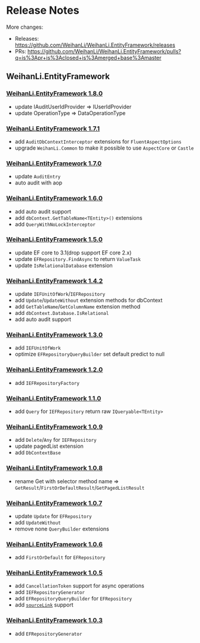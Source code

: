 # Release Notes

More changes: 

- Releases: https://github.com/WeihanLi/WeihanLi.EntityFramework/releases
- PRs: https://github.com/WeihanLi/WeihanLi.EntityFramework/pulls?q=is%3Apr+is%3Aclosed+is%3Amerged+base%3Amaster

## WeihanLi.EntityFramework

### [WeihanLi.EntityFramework 1.8.0](https://www.nuget.org/packages/WeihanLi.EntityFramework/1.8.0)

- update IAuditUserIdProvider => IUserIdProvider
- update OperationType => DataOperationType

### [WeihanLi.EntityFramework 1.7.1](https://www.nuget.org/packages/WeihanLi.EntityFramework/1.7.1)

- add `AuditDbContextInterceptor` extensions for `FluentAspectOptions`
- upgrade `WeihanLi.Common` to make it possible to use `AspectCore` or `Castle` 

### [WeihanLi.EntityFramework 1.7.0](https://www.nuget.org/packages/WeihanLi.EntityFramework/1.7.0)

- update `AuditEntry`
- auto audit with aop

### [WeihanLi.EntityFramework 1.6.0](https://www.nuget.org/packages/WeihanLi.EntityFramework/1.6.0)

- add auto audit support
- add `dbContext.GetTableName<TEntity>()` extensions
- add `QueryWithNoLockInterceptor`

### [WeihanLi.EntityFramework 1.5.0](https://www.nuget.org/packages/WeihanLi.EntityFramework/1.5.0)

- update EF core to 3.1(drop support EF core 2.x)
- update `EFRepository.FindAsync` to return `ValueTask`
- update `IsRelationalDatabase` extension

### [WeihanLi.EntityFramework 1.4.2](https://www.nuget.org/packages/WeihanLi.EntityFramework/1.4.2)

- update `IEFUnitOfWork`/`IEFRepository`
- add `Update`/`UpdateWithout` extension methods for dbContext
- add `GetTableName`/`GetColumnName` extension method
- add `dbContext.Database.IsRelational`
- add auto audit support

### [WeihanLi.EntityFramework 1.3.0](https://www.nuget.org/packages/WeihanLi.EntityFramework/1.3.0)

- add `IEFUnitOfWork`
- optimize `EFRepositoryQueryBuilder` set default predict to null

### [WeihanLi.EntityFramework 1.2.0](https://www.nuget.org/packages/WeihanLi.EntityFramework/1.2.0)

- add `IEFRepositoryFactory`

### [WeihanLi.EntityFramework 1.1.0](https://www.nuget.org/packages/WeihanLi.EntityFramework/1.1.0)

- add `Query` for `IEFRepository` return raw `IQueryable<TEntity>`

### [WeihanLi.EntityFramework 1.0.9](https://www.nuget.org/packages/WeihanLi.EntityFramework/1.0.9)

- add `Delete`/`Any` for `IEFRepository`
- update pagedList extension
- add `DbContextBase`

### [WeihanLi.EntityFramework 1.0.8](https://www.nuget.org/packages/WeihanLi.EntityFramework/1.0.8)

- rename Get with selector method name => `GetResult`/`FirstOrDefaultResult`/`GetPagedListResult`

### [WeihanLi.EntityFramework 1.0.7](https://www.nuget.org/packages/WeihanLi.EntityFramework/1.0.7)

- update `Update` for `EFRepository`
- add `UpdateWithout`
- remove none `QueryBuilder` extensions

### [WeihanLi.EntityFramework 1.0.6](https://www.nuget.org/packages/WeihanLi.EntityFramework/1.0.6)

- add `FirstOrDefault` for `EFRepository`

### [WeihanLi.EntityFramework 1.0.5](https://www.nuget.org/packages/WeihanLi.EntityFramework/1.0.5)

- add `CancellationToken` support for async operations
- add `IEFRepositoryGenerator`
- add `EFRepositoryQueryBuilder` for `EFRepository`
- add [`sourceLink`](https://github.com/dotnet/sourcelink) support

### [WeihanLi.EntityFramework 1.0.3](https://www.nuget.org/packages/WeihanLi.EntityFramework/1.0.3)

- add `EFRepositoryGenerator`
